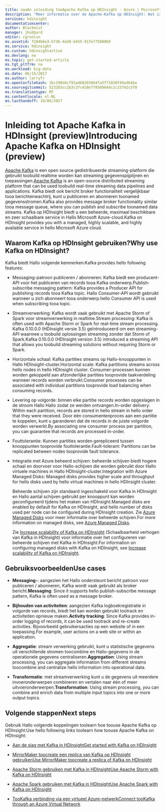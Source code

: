 ```yaml
---
title: aaaAn inleiding tooApache Kafka op HDInsight - Azure | Microsoft Docs
description: 'Meer informatie over de Apache-Kafka op HDInsight: Wat is, wat het doet en waar toofind voorbeelden en ophalen van informatie gestart.'
services: hdinsight
documentationcenter: 
author: Blackmist
manager: jhubbard
editor: cgronlun
ms.assetid: f284b6e3-5f3b-4a50-b455-917e77588069
ms.service: hdinsight
ms.custom: hdinsightactive
ms.devlang: na
ms.topic: get-started-article
ms.tgt_pltfrm: na
ms.workload: big-data
ms.date: 06/15/2017
ms.author: larryfr
ms.openlocfilehash: 1bc198d4cf93a4682030d4fa5f71030f49ad64be
ms.sourcegitcommit: 523283cc1b3c37c428e77850964dc1c33742c5f0
ms.translationtype: MT
ms.contentlocale: nl-NL
ms.lasthandoff: 10/06/2017
---
```

# <a name="introducing-apache-kafka-on-hdinsight-preview"></a><span data-ttu-id="b3892-103">Inleiding tot Apache Kafka in HDInsight (preview)</span><span class="sxs-lookup"><span data-stu-id="b3892-103">Introducing Apache Kafka on HDInsight (preview)</span></span>

<span data-ttu-id="b3892-104">[Apache Kafka](https://kafka.apache.org) is een open source gedistribueerde streaming-platform die gebruikt toobuild realtime worden kan streaming gegevenspijplijnen en toepassingen.</span><span class="sxs-lookup"><span data-stu-id="b3892-104">[Apache Kafka](https://kafka.apache.org) is an open-source distributed streaming platform that can be used toobuild real-time streaming data pipelines and applications.</span></span> <span data-ttu-id="b3892-105">Kafka biedt ook bericht broker functionaliteit vergelijkbaar tooa berichtenwachtrij, kunt u publiceren en abonneren toonamed gegevensstromen.</span><span class="sxs-lookup"><span data-stu-id="b3892-105">Kafka also provides message broker functionality similar tooa message queue, where you can publish and subscribe toonamed data streams.</span></span> <span data-ttu-id="b3892-106">Kafka op HDInsight biedt u een beheerde, maximaal beschikbare en zeer schaalbare service in Hallo Microsoft Azure-cloud.</span><span class="sxs-lookup"><span data-stu-id="b3892-106">Kafka on HDInsight provides you with a managed, highly scalable, and highly available service in hello Microsoft Azure cloud.</span></span>

## <a name="why-use-kafka-on-hdinsight"></a><span data-ttu-id="b3892-107">Waarom Kafka op HDInsight gebruiken?</span><span class="sxs-lookup"><span data-stu-id="b3892-107">Why use Kafka on HDInsight?</span></span>

<span data-ttu-id="b3892-108">Kafka biedt Hallo volgende kenmerken:</span><span class="sxs-lookup"><span data-stu-id="b3892-108">Kafka provides hello following features:</span></span>

* <span data-ttu-id="b3892-109">Messaging-patroon publiceren / abonneren: Kafka biedt een producent-API voor het publiceren van records tooa Kafka onderwerp.</span><span class="sxs-lookup"><span data-stu-id="b3892-109">Publish-subscribe messaging pattern: Kafka provides a Producer API for publishing records tooa Kafka topic.</span></span> <span data-ttu-id="b3892-110">Hallo Consumer-API wordt gebruikt wanneer u zich abonneert tooa onderwerp.</span><span class="sxs-lookup"><span data-stu-id="b3892-110">hello Consumer API is used when subscribing tooa topic.</span></span>

* <span data-ttu-id="b3892-111">Streamverwerking: Kafka wordt vaak gebruikt met Apache Storm of Spark voor streamverwerking in realtime.</span><span class="sxs-lookup"><span data-stu-id="b3892-111">Stream processing: Kafka is often used with Apache Storm or Spark for real-time stream processing.</span></span> <span data-ttu-id="b3892-112">Kafka 0.10.0.0 (HDInsight versie 3.5) geïntroduceerd om een streaming-API waarmee u toobuild oplossingen streaming zonder dat Storm of Spark.</span><span class="sxs-lookup"><span data-stu-id="b3892-112">Kafka 0.10.0.0 (HDInsight version 3.5) introduced a streaming API that allows you toobuild streaming solutions without requiring Storm or Spark.</span></span>

* <span data-ttu-id="b3892-113">Horizontale schaal: Kafka partities streams op Hallo-knooppunten in Hallo HDInsight-cluster.</span><span class="sxs-lookup"><span data-stu-id="b3892-113">Horizontal scale: Kafka partitions streams across hello nodes in hello HDInsight cluster.</span></span> <span data-ttu-id="b3892-114">Consumer-processen kunnen worden gekoppeld aan afzonderlijke partities tooprovide taakverdeling wanneer records worden verbruikt.</span><span class="sxs-lookup"><span data-stu-id="b3892-114">Consumer processes can be associated with individual partitions tooprovide load balancing when consuming records.</span></span>

* <span data-ttu-id="b3892-115">Levering op volgorde: binnen elke partitie records worden opgeslagen in de stroom Hallo Hallo zodat ze werden ontvangen.</span><span class="sxs-lookup"><span data-stu-id="b3892-115">In-order delivery: Within each partition, records are stored in hello stream in hello order that they were received.</span></span> <span data-ttu-id="b3892-116">Door één consumentenproces aan een partitie te koppelen, kunt u garanderen dat de records in de juiste volgorde worden verwerkt.</span><span class="sxs-lookup"><span data-stu-id="b3892-116">By associating one consumer process per partition, you can guarantee that records are processed in-order.</span></span>

* <span data-ttu-id="b3892-117">Fouttolerantie: Kunnen partities worden gerepliceerd tussen knooppunten tooprovide fouttolerantie.</span><span class="sxs-lookup"><span data-stu-id="b3892-117">Fault-tolerant: Partitions can be replicated between nodes tooprovide fault tolerance.</span></span>

* <span data-ttu-id="b3892-118">Integratie met Azure beheerd schijven: beheerde schijven biedt hogere schaal en doorvoer voor Hallo-schijven die worden gebruikt door Hallo virtuele machines in Hallo HDInsight-cluster.</span><span class="sxs-lookup"><span data-stu-id="b3892-118">Integration with Azure Managed Disks: Managed disks provides higher scale and throughput for hello disks used by hello virtual machines in hello HDInsight cluster.</span></span>

    <span data-ttu-id="b3892-119">Beheerde schijven zijn standaard ingeschakeld voor Kafka in HDInsight en Hallo aantal schijven gebruikt per knooppunt kan worden geconfigureerd tijdens het maken van HDInsight.</span><span class="sxs-lookup"><span data-stu-id="b3892-119">Managed disks are enabled by default for Kafka on HDInsight, and hello number of disks used per node can be configured during HDInsight creation.</span></span> <span data-ttu-id="b3892-120">Zie [Azure Managed Disks](../virtual-machines/windows/managed-disks-overview.md) voor meer informatie over beheerde schijven.</span><span class="sxs-lookup"><span data-stu-id="b3892-120">For more information on managed disks, see [Azure Managed Disks](../virtual-machines/windows/managed-disks-overview.md).</span></span>

    <span data-ttu-id="b3892-121">Zie [Increase scalability of Kafka on HDInsight](hdinsight-apache-kafka-scalability.md) (Schaalbaarheid verhogen van Kafka in HDInsight) voor informatie over het configureren van beheerde schijven met Kafka in HDInsight.</span><span class="sxs-lookup"><span data-stu-id="b3892-121">For information on configuring managed disks with Kafka on HDInsight, see [Increase scalability of Kafka on HDInsight](hdinsight-apache-kafka-scalability.md).</span></span>

## <a name="use-cases"></a><span data-ttu-id="b3892-122">Gebruiksvoorbeelden</span><span class="sxs-lookup"><span data-stu-id="b3892-122">Use cases</span></span>

* <span data-ttu-id="b3892-123">**Messaging-**: aangezien het Hallo ondersteunt bericht patroon voor publiceren / abonneren, Kafka wordt vaak gebruikt als broker bericht.</span><span class="sxs-lookup"><span data-stu-id="b3892-123">**Messaging**: Since it supports hello publish-subscribe message pattern, Kafka is often used as a message broker.</span></span>

* <span data-ttu-id="b3892-124">**Bijhouden van activiteiten**: aangezien Kafka logboekregistratie in volgorde van records, biedt het kan worden gebruikt tootrack en activiteiten opnieuw maken.</span><span class="sxs-lookup"><span data-stu-id="b3892-124">**Activity tracking**: Since Kafka provides in-order logging of records, it can be used tootrack and re-create activities.</span></span> <span data-ttu-id="b3892-125">Bijvoorbeeld gebruikersacties op een website of in een toepassing.</span><span class="sxs-lookup"><span data-stu-id="b3892-125">For example, user actions on a web site or within an application.</span></span>

* <span data-ttu-id="b3892-126">**Aggregatie**: stream verwerking gebruikt, kunt u statistische gegevens uit verschillende stromen toocombine en Hallo-gegevens in de operationele gegevens centraliseren.</span><span class="sxs-lookup"><span data-stu-id="b3892-126">**Aggregation**: Using stream processing, you can aggregate information from different streams toocombine and centralize hello information into operational data.</span></span>

* <span data-ttu-id="b3892-127">**Transformatie**: met streamverwerking kunt u de gegevens uit meerdere invoeronderwerpen combineren en vertalen naar één of meer uitvoeronderwerpen.</span><span class="sxs-lookup"><span data-stu-id="b3892-127">**Transformation**: Using stream processing, you can combine and enrich data from multiple input topics into one or more output topics.</span></span>

## <a name="next-steps"></a><span data-ttu-id="b3892-128">Volgende stappen</span><span class="sxs-lookup"><span data-stu-id="b3892-128">Next steps</span></span>

<span data-ttu-id="b3892-129">Gebruik Hallo volgende koppelingen toolearn hoe toouse Apache Kafka op HDInsight:</span><span class="sxs-lookup"><span data-stu-id="b3892-129">Use hello following links toolearn how toouse Apache Kafka on HDInsight:</span></span>

* [<span data-ttu-id="b3892-130">Aan de slag met Kafka in HDInsight</span><span class="sxs-lookup"><span data-stu-id="b3892-130">Get started with Kafka on HDInsight</span></span>](hdinsight-apache-kafka-get-started.md)

* [<span data-ttu-id="b3892-131">MirrorMaker toocreate een replica van Kafka op HDInsight gebruiken</span><span class="sxs-lookup"><span data-stu-id="b3892-131">Use MirrorMaker toocreate a replica of Kafka on HDInsight</span></span>](hdinsight-apache-kafka-mirroring.md)

* [<span data-ttu-id="b3892-132">Apache Storm gebruiken met Kafka in HDInsight</span><span class="sxs-lookup"><span data-stu-id="b3892-132">Use Apache Storm with Kafka on HDInsight</span></span>](hdinsight-apache-storm-with-kafka.md)

* [<span data-ttu-id="b3892-133">Apache Spark gebruiken met Kafka in HDInsight</span><span class="sxs-lookup"><span data-stu-id="b3892-133">Use Apache Spark with Kafka on HDInsight</span></span>](hdinsight-apache-spark-with-kafka.md)

* [<span data-ttu-id="b3892-134">TooKafka verbinding via een virtueel Azure-netwerk</span><span class="sxs-lookup"><span data-stu-id="b3892-134">Connect tooKafka through an Azure Virtual Network</span></span>](hdinsight-apache-kafka-connect-vpn-gateway.md)
